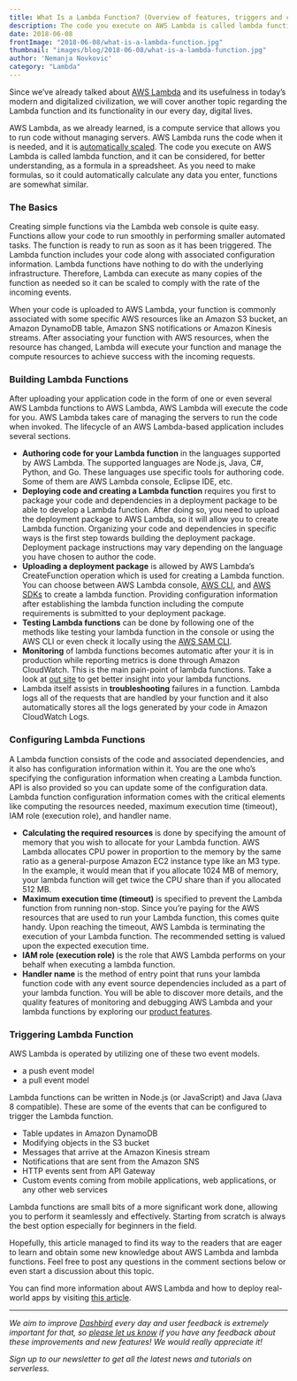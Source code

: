 ```yaml
---
title: What Is a Lambda Function? (Overview of features, triggers and configuration)
description: The code you execute on AWS Lambda is called lambda function, and it can be considered, for better understanding, as a formula in a spreadsheet. As you need to make formulas, so it could automatically calculate any data you enter, functions are somewhat similar.
date: 2018-06-08
frontImage: "2018-06-08/what-is-a-lambda-function.jpg"
thumbnail: "images/blog/2018-06-08/what-is-a-lambda-function.jpg"
author: 'Nemanja Novkovic'
category: "Lambda"
---
```


Since we’ve already talked about [AWS Lambda](https://aws.amazon.com/lambda/) and its usefulness in today’s modern and digitalized civilization, we will cover another topic regarding the Lambda function and its functionality in our every day, digital lives.

AWS Lambda, as we already learned, is a compute service that allows you to run code without managing servers. AWS Lambda runs the code when it is needed, and it is [automatically scaled](https://aws.amazon.com/lambda/features/#Automatic_scaling). The code you execute on AWS Lambda is called lambda function, and it can be considered, for better understanding, as a formula in a spreadsheet. As you need to make formulas, so it could automatically calculate any data you enter, functions are somewhat similar. 

### The Basics

Creating simple functions via the Lambda web console is quite easy. Functions allow your code to run smoothly in performing smaller automated tasks. The function is ready to run as soon as it has been triggered. The Lambda function includes your code along with associated configuration information. Lambda functions have nothing to do with the underlying infrastructure. Therefore, Lambda can execute as many copies of the function as needed so it can be scaled to comply with the rate of the incoming events. 

When your code is uploaded to AWS Lambda, your function is commonly associated with some specific AWS resources like an Amazon S3 bucket, an Amazon DynamoDB table, Amazon SNS notifications or Amazon Kinesis streams. After associating your function with AWS resources, when the resource has changed, Lambda will execute your function and manage the compute resources to achieve success with the incoming requests.

### Building Lambda Functions

After uploading your application code in the form of one or even several AWS Lambda functions to AWS Lambda, AWS Lambda will execute the code for you. AWS Lambda takes care of managing the servers to run the code when invoked. The lifecycle of an AWS Lambda-based application includes several sections. 

- **Authoring code for your Lambda function** in the languages supported by AWS Lambda. The supported languages are Node.js, Java, C#, Python, and Go. These languages use specific tools for authoring code. Some of them are AWS Lambda console, Eclipse IDE, etc.
- **Deploying code and creating a Lambda function** requires you first to package your code and dependencies in a deployment package to be able to develop a Lambda function. After doing so, you need to upload the deployment package to AWS Lambda, so it will allow you to create Lambda function. Organizing your code and dependencies in specific ways is the first step towards building the deployment package. Deployment package instructions may vary depending on the language you have chosen to author the code.
- **Uploading a deployment package** is allowed by AWS Lambda’s CreateFunction operation which is used for creating a Lambda function. You can choose between AWS Lambda console, [AWS CLI](https://aws.amazon.com/cli/), and [AWS SDKs](https://aws.amazon.com/tools/#sdk) to create a lambda function. Providing configuration information after establishing the lambda function including the compute requirements is submitted to your deployment package.
- **Testing Lambda functions** can be done by following one of the methods like testing your lambda function in the console or using the AWS CLI or even check it locally using the [AWS SAM CLI](https://docs.aws.amazon.com/lambda/latest/dg/test-sam-cli.html).
- **Monitoring** of lambda functions becomes automatic after your it is in production while reporting metrics is done through Amazon CloudWatch. This is the main pain-point of lambda functions. Take a look at [out site](https://dashbird.io/) to get better insight into your lambda functions.
- Lambda itself assists in **troubleshooting** failures in a function. Lambda logs all of the requests that are handled by your function and it also automatically stores all the logs generated by your code in Amazon CloudWatch Logs. 

### Configuring Lambda Functions

A Lambda function consists of the code and associated dependencies, and it also has configuration information within it. You are the one who’s specifying the configuration information when creating a Lambda function. API is also provided so you can update some of the configuration data. Lambda function configuration information comes with the critical elements like computing the resources needed, maximum execution time (timeout), IAM role (execution role), and handler name.

- **Calculating the required resources** is done by specifying the amount of memory that you wish to allocate for your Lambda function. AWS Lambda allocates CPU power in proportion to the memory by the same ratio as a general-purpose Amazon EC2 instance type like an M3 type. In the example, it would mean that if you allocate 1024 MB of memory, your lambda function will get twice the CPU share than if you allocated 512 MB.
- **Maximum execution time (timeout)** is specified to prevent the Lambda function from running non-stop. Since you’re paying for the AWS resources that are used to run your Lambda function, this comes quite handy. Upon reaching the timeout, AWS Lambda is terminating the execution of your Lambda function. The recommended setting is valued upon the expected execution time. 
- **IAM role (execution role)** is the role that AWS Lambda performs on your behalf when executing a lambda function.
- **Handler name** is the method of entry point that runs your lambda function code with any event source dependencies included as a part of your lambda function.
You will be able to discover more details, and the quality features of monitoring and debugging AWS Lambda and your lambda functions by exploring our [product features](https://dashbird.io/features/).

### Triggering Lambda Function

AWS Lambda is operated by utilizing one of these two event models.

- a push event model
- a pull event model

Lambda functions can be written in Node.js (or JavaScript) and Java (Java 8 compatible).
These are some of the events that can be configured to trigger the Lambda function.

- Table updates in Amazon DynamoDB
- Modifying objects in the S3 bucket
- Messages that arrive at the Amazon Kinesis stream
- Notifications that are sent from the Amazon SNS
- HTTP events sent from API Gateway
- Custom events coming from mobile applications, web applications, or any other web services

Lambda functions are small bits of a more significant work done, allowing you to perform it seamlessly and effectively. Starting from scratch is always the best option especially for beginners in the field. 

Hopefully, this article managed to find its way to the readers that are eager to learn and obtain some new knowledge about AWS Lambda and lambda functions. Feel free to post any questions in the comment sections below or even start a discussion about this topic.

You can find more information about AWS Lambda and how to deploy real-world apps by visiting [this article](https://dev.to/adnanrahic/how-to-deploy-a-nodejs-application-to-aws-lambda-using-serverless-2nc7).

___

_We aim to improve [Dashbird](https://dashbird.io/) every day and user feedback is extremely important for that, so [please let us know](mailto:support@dashbird.io) if you have any feedback about these improvements and new features! We would really appreciate it!_

_Sign up to our newsletter to get all the latest news and tutorials on serverless._